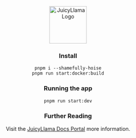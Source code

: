 <div align="center">
  <a href="https://juicyllama.com/" target="_blank">
    <img src="https://juicyllama.com/assets/images/icon.png" width="100" alt="JuicyLlama Logo" />
  </a>

### Install

```
pnpm i --shamefully-hoise
pnpm run start:docker:build
```

### Running the app

```
pnpm run start:dev
```

### Further Reading

Visit the [JuicyLlama Docs Portal](https://docs.juicyllama.com/#installation) more information.
</div>
